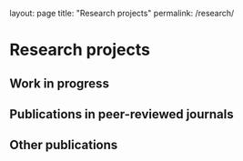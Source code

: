 layout: page
title: "Research projects"
permalink: /research/

# Research projects

## Work in progress

## Publications in peer-reviewed journals

## Other publications

